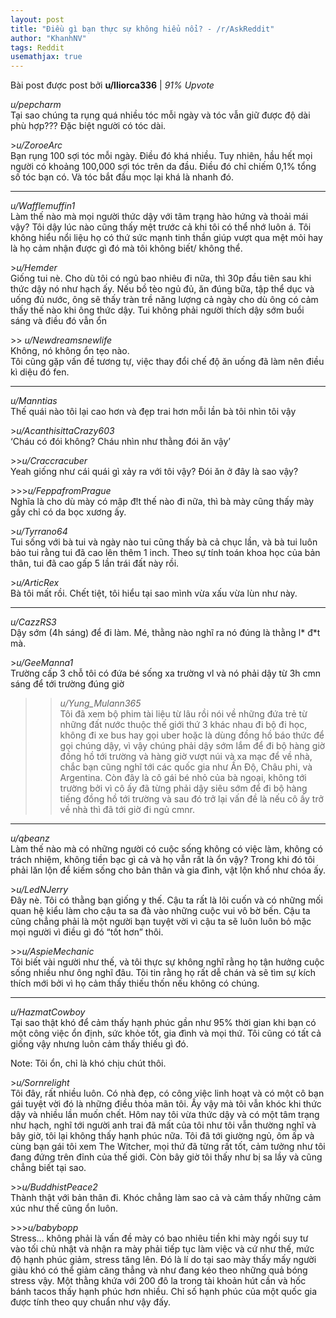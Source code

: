 ```yaml
---
layout: post
title: "Điều gì bạn thực sự không hiểu nổi? - /r/AskReddit"
author: "KhanhNV"
tags: Reddit
usemathjax: true
---
```

Bài post được post bởi **u/lliorca336** \| *91% Upvote*

*u/pepcharm*  
Tại sao chúng ta rụng quá nhiều tóc mỗi ngày và tóc vẫn giữ được độ dài phù hợp??? Đặc biệt người có tóc dài.

\>*u/ZoroeArc*  
  Bạn rụng 100 sợi tóc mỗi ngày. Điều đó khá nhiều. Tuy nhiên, hầu hết mọi người có khoảng 100,000 sợi tóc trên da đầu. Điều đó chỉ chiếm 0,1% tổng số tóc bạn có. Và tóc bắt đầu mọc lại khá là nhanh đó.
  
---  
*u/Wafflemuffin1*  
Làm thế nào mà mọi người thức dậy với tâm trạng hào hứng và thoải mái vậy? Tôi dậy lúc nào cũng thấy mệt trước cả khi tôi có thể nhớ luôn á. Tôi không hiểu nổi liệu họ có thứ sức mạnh tinh thần giúp vượt qua mệt mỏi hay là họ cảm nhận được gì đó mà tôi không biết/ không thể.  
  
\>*u/Hemder*   
Giống tui nè. Cho dù tôi có ngủ bao nhiêu đi nữa, thì 30p đầu tiên sau khi thức dậy nó như hạch ấy.
Nếu bồ tèo ngủ đủ, ăn đúng bữa, tập thể dục và uống đủ nước, ông sẽ thấy tràn trề năng lượng cả ngày cho dù ông có cảm thấy thế nào khi ông thức dậy.
Tui không phải người thích dậy sớm buổi sáng và điều đó vẫn ổn  

\>> *u/Newdreamsnewlife*    
Không, nó không ổn tẹo nào.    
Tôi cũng gặp vấn đề tương tự, việc thay đổi chế độ ăn uống đã làm nên điều kì diệu đó fen.    
  
---  
*u/Manntias*  
Thế quái nào tôi lại cao hơn và đẹp trai hơn mỗi lần bà tôi nhìn tôi vậy  
  
\>*u/AcanthisittaCrazy603*  
‘Cháu có đói không? Cháu nhìn như thằng đói ăn vậy’  
  
\>>*u/Craccracuber*  
Yeah giống như cái quái gì xảy ra với tôi vậy? Đói ăn ở đây là sao vậy?  
  
\>>>*u/FeppafromPrague*  
Nghĩa là cho dù mày có mập đ!t thế nào đi nữa, thì bà mày cũng thấy mày gầy chỉ có da bọc xương ấy.  
  
\>*u/Tyrrano64*  
Tui sống với bà tui và ngày nào tui cũng thấy bà cả chục lần, và bà tui luôn bảo tui rằng tui đã cao lên thêm 1 inch. Theo sự tính toán khoa học của bản thân, tui đã cao gấp 5 lần trái đất này rồi.  
  
\>*u/ArticRex*  
Bà tôi mất rồi. Chết tiệt, tôi hiểu tại sao mình vừa xấu vừa lùn như này.  
  
---  
*u/CazzRS3*  
Dậy sớm (4h sáng) để đi làm. Mé, thằng nào nghĩ ra nó đúng là thằng l* đ*t mà.  
  
\>*u/GeeManna1*  
Trường cấp 3 chỗ tôi có đứa bé sống xa trường vl và nó phải dậy từ 3h cmn sáng để tới trường đúng giờ  
  
>>*u/Yung_Mulann365*  
Tôi đã xem bộ phim tài liệu từ lâu rồi nói về những đứa trẻ từ những đất nước thuộc thế giới thứ 3 khác nhau đi bộ đi học, không đi xe bus hay gọi uber hoặc là dùng đồng hồ báo thức để gọi chúng dậy, vì vậy chúng phải dậy sớm lắm để đi bộ hàng giờ đồng hồ tới trường và hàng giờ vượt núi và xa mạc để về nhà, chắc bạn cũng nghĩ tới các quốc gia như Ấn Độ, Châu phi, và Argentina. Còn đây là cô gái bé nhỏ của bà ngoại, không tới trường bởi vì cô ấy đã từng phải dậy siêu sớm để đi bộ hàng tiếng đồng hồ tới trường và sau đó trở lại vấn đề là nếu cô ấy trở về nhà thì đã tới giờ đi ngủ cmnr.  
  
---  
*u/qbeanz*  
Làm thế nào mà có những người có cuộc sống không có việc làm, không có trách nhiệm, không tiền bạc gì cả và họ vẫn rất là ổn vậy? Trong khi đó tôi phải lăn lộn để kiếm sống cho bản thân và gia đình, vật lộn khổ như chóa ấy.  
  
\>*u/LedNJerry*  
Đây nè. Tôi có thằng bạn giống y thế. Cậu ta rất là lôi cuốn và có những mối quan hệ kiểu làm cho cậu ta sa đà vào những cuộc vui vô bờ bến. Cậu ta cũng chẳng phải là một người bạn tuyệt vời vì cậu ta sẽ luôn luôn bỏ mặc mọi người vì điều gì đó “tốt hơn” thôi.  
  
\>>*u/AspieMechanic*  
Tôi biết vài người như thế, và tôi thực sự không nghĩ rằng họ tận hưởng cuộc sống nhiều như ông nghĩ đâu. Tôi tin rằng họ rất dễ chán và sẽ tìm  sự kích thích mới bởi vì họ cảm thấy thiếu thốn nếu không có chúng.  
  
---  
*u/HazmatCowboy*  
Tại sao thật khó để cảm thấy hạnh phúc gần như 95% thời gian khi bạn có một công việc ổn định, sức khỏe tốt, gia đình và mọi thứ. Tôi cũng có tất cả giống vậy nhưng luôn cảm thấy thiếu gì đó.  
  
Note: Tôi ổn, chỉ là khó chịu chút thôi.  
  
\>*u/Sornrelight*  
Tôi đây, rất nhiều luôn. Có nhà đẹp, có công việc linh hoạt và có một cô bạn gái tuyệt vời đó là những điều thỏa mãn tôi. Ấy vậy mà tôi vẫn khóc khi thức dậy và nhiều lần muốn chết. Hôm nay tôi  vừa thức dậy và có một tâm trạng như hạch, nghĩ tới người anh trai đã mất của tôi như tôi vẫn thường nghĩ và bây giờ, tôi lại không thấy hạnh phúc nữa. Tôi đã tới giường ngủ, ôm ấp và cùng bạn gái tôi xem The Witcher, mọi thứ đã từng rất tốt, cảm tưởng như tôi đang đứng trên đỉnh của thế giới. Còn bây giờ tôi thấy như bị sa lầy và cũng chẳng biết tại sao.  
  
\>>*u/BuddhistPeace2*  
Thành thật với bản thân đi. Khóc chẳng làm sao cả và cảm thấy những cảm xúc như thế cũng ổn luôn.  
  
\>>>*u/babybopp*  
Stress… không phải là vấn đề mày có bao nhiêu tiền khi mày ngồi suy tư vào tối chủ nhật và nhận ra mày phải tiếp tục làm việc và cứ như thế, mức độ hạnh phúc giảm, stress tăng lên. Đó là lí do tại sao mày thấy mấy người giàu khó có thể giảm căng thẳng và như đang kéo theo những quả bóng stress vậy. Một thằng khứa với 200 đô la trong tài khoản hút cần và hốc bánh tacos thấy hạnh phúc hơn nhiều. Chỉ số hạnh phúc của một quốc gia được tính theo quy chuẩn như vậy đấy.  


